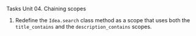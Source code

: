 Tasks Unit 04. Chaining scopes

1. Redefine the `Idea.search` class method as a scope that uses both the `title_contains` and the `description_contains` scopes.